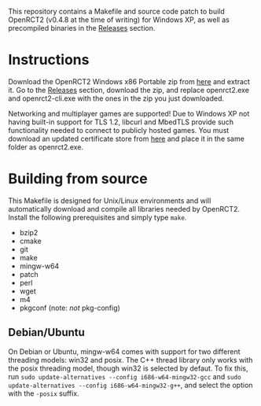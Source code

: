 This repository contains a Makefile and source code patch to build OpenRCT2 (v0.4.8 at the time of writing) for Windows XP, as well as precompiled binaries in the [Releases](https://github.com/NinjaCowboy/OpenRCT2-winxp/releases/) section.

# Instructions

Download the OpenRCT2 Windows x86 Portable zip from [here](https://openrct2.org/downloads/releases/latest) and extract it. Go to the [Releases](https://github.com/NinjaCowboy/OpenRCT2-winxp/releases/) section, download the zip, and replace openrct2.exe and openrct2-cli.exe with the ones in the zip you just downloaded.

Networking and multiplayer games are supported! Due to Windows XP not having built-in support for TLS 1.2, libcurl and MbedTLS provide such functionality needed to connect to publicly hosted games. You must download an updated certificate store from [here](https://curl.se/ca/cacert.pem) and place it in the same folder as openrct2.exe.

# Building from source

This Makefile is designed for Unix/Linux environments and will automatically download and compile all libraries needed by OpenRCT2. Install the following prerequisites and simply type `make`.
* bzip2
* cmake
* git
* make
* mingw-w64
* patch
* perl
* wget
* m4
* pkgconf (note: *not* pkg-config)

## Debian/Ubuntu

On Debian or Ubuntu, mingw-w64 comes with support for two different threading models: win32 and posix. The C++ thread library only works with the posix threading model, though win32 is selected by defaut. To fix this, run `sudo update-alternatives --config i686-w64-mingw32-gcc` and `sudo update-alternatives --config i686-w64-mingw32-g++`, and select the option with the `-posix` suffix.
